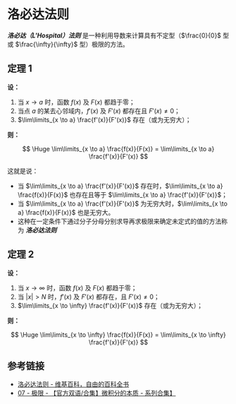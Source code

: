# 洛必达法则

***洛必达（L'Hospital）法则*** 是一种利用导数来计算具有不定型（$\frac{0}{0}$ 型或 $\frac{\infty}{\infty}$ 型）极限的方法。

## 定理 1

**设：**

1. 当 $x \to a$ 时，函数 $f(x)$ 及 $F(x)$ 都趋于零；
2. 当点 $a$ 的某去心邻域内，$f'(x)$ 及 $F'(x)$ 都存在且 $F'(x) \not = 0$；
3. $\lim\limits_{x \to a} \frac{f'(x)}{F'(x)}$ 存在（或为无穷大）；

**则：**

$$
\Huge
\lim\limits_{x \to a} \frac{f(x)}{F(x)} = \lim\limits_{x \to a} \frac{f'(x)}{F'(x)}
$$

这就是说：

- 当 $\lim\limits_{x \to a} \frac{f'(x)}{F'(x)}$ 存在时，$\lim\limits_{x \to a} \frac{f(x)}{F(x)}$ 也存在且等于 $\lim\limits_{x \to a} \frac{f'(x)}{F'(x)}$；
- 当 $\lim\limits_{x \to a} \frac{f'(x)}{F'(x)}$ 为无穷大时，$\lim\limits_{x \to a} \frac{f(x)}{F(x)}$ 也是无穷大。
- 这种在一定条件下通过分子分母分别求导再求极限来确定未定式的值的方法称为 ***洛必达法则***

## 定理 2

**设：**

1. 当 $x \to \infty$ 时，函数 $f(x)$ 及 $F(x)$ 都趋于零；
2. 当 $|x| > N$ 时，$f'(x)$ 及 $F'(x)$ 都存在，且 $F'(x) \not = 0$；
3. $\lim\limits_{x \to \infty} \frac{f'(x)}{F'(x)}$ 存在（或为无穷大）；

**则：**

$$
\Huge
\lim\limits_{x \to \infty} \frac{f(x)}{F(x)} = \lim\limits_{x \to \infty} \frac{f'(x)}{F'(x)}
$$

## 参考链接

- [洛必达法则 - 维基百科，自由的百科全书](https://zh.wikipedia.org/zh-my/%E6%B4%9B%E5%BF%85%E8%BE%BE%E6%B3%95%E5%88%99)
- [07 - 极限 - 【官方双语/合集】微积分的本质 - 系列合集】](https://www.bilibili.com/video/BV1qW411N7FU/?p=7)

